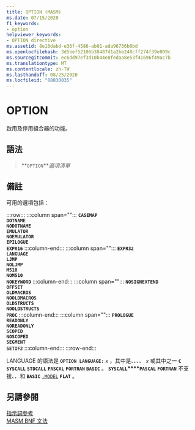 ```yaml
---
title: OPTION (MASM)
ms.date: 07/15/2020
f1_keywords:
- option
helpviewer_keywords:
- OPTION directive
ms.assetid: 8e10dabd-e36f-4586-ab01-ada96736b0bd
ms.openlocfilehash: 3d5bef52106b38487d1a2be248cff274f39e009c
ms.sourcegitcommit: ec6dd97ef3d10b44e0fedaa8e53f41696f49ac7b
ms.translationtype: MT
ms.contentlocale: zh-TW
ms.lasthandoff: 08/25/2020
ms.locfileid: "88830835"
---
```

# <a name="option"></a>OPTION

啟用及停用組合器的功能。

## <a name="syntax"></a>語法

> **`OPTION`***選項清單*

## <a name="remarks"></a>備註

可用的選項包括：

:::row:::
   :::column span="":::
      **`CASEMAP`**\
      **`DOTNAME`**\
      **`NODOTNAME`**\
      **`EMULATOR`**\
      **`NOEMULATOR`**\
      **`EPILOGUE`**\
      **`EXPR16`**
   :::column-end:::
   :::column span="":::
      **`EXPR32`**\
      **`LANGUAGE`**\
      **`LJMP`**\
      **`NOLJMP`**\
      **`M510`**\
      **`NOM510`**\
      **`NOKEYWORD`**
   :::column-end:::
   :::column span="":::
      **`NOSIGNEXTEND`**\
      **`OFFSET`**\
      **`OLDMACROS`**\
      **`NOOLDMACROS`**\
      **`OLDSTRUCTS`**\
      **`NOOLDSTRUCTS`**\
      **`PROC`**
   :::column-end:::
   :::column span="":::
      **`PROLOGUE`**\
      **`READONLY`**\
      **`NOREADONLY`**\
      **`SCOPED`**\
      **`NOSCOPED`**\
      **`SEGMENT`**\
      **`SETIF2`**
   :::column-end:::
:::row-end:::

LANGUAGE 的語法是 **`OPTION LANGUAGE:`** _`x`_ ，其中是、、、、 *`x`* 或其中之一 **`C`** **`SYSCALL`** **`STDCALL`** **`PASCAL`** **`FORTRAN`** **`BASIC`** 。 **`SYSCALL`****`PASCAL`** **`FORTRAN`** 不支援、、和 **`BASIC`** [`.MODEL`](dot-model.md) **`FLAT`** 。

## <a name="see-also"></a>另請參閱

[指示詞參考](directives-reference.md)\
[MASM BNF 文法](masm-bnf-grammar.md)
